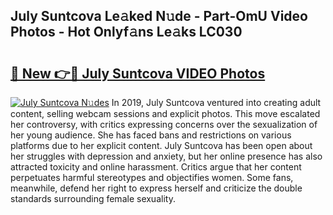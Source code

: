 ## July Suntcova Le𝚊ked N𝚞de - Part-OmU Video Photos - Hot Onlyf𝚊ns Le𝚊ks LC030

# <h2><a href="http://ab36379.deff.icu/?id=July+Suntcova">🔗 New 👉🔴 July Suntcova VIDEO Photos</a></h2>

[![July Suntcova N𝚞des](https://i.imgur.com/rIISA9y.gif)](http://ab36379.deff.icu/?id=July+Suntcova)
In 2019, July Suntcova ventured into creating adult content, selling webcam sessions and explicit photos. This move escalated her controversy, with critics expressing concerns over the sexualization of her young audience. She has faced bans and restrictions on various platforms due to her explicit content. July Suntcova has been open about her struggles with depression and anxiety, but her online presence has also attracted toxicity and online harassment. Critics argue that her content perpetuates harmful stereotypes and objectifies women. Some fans, meanwhile, defend her right to express herself and criticize the double standards surrounding female sexuality.
